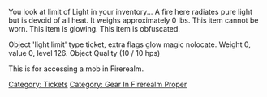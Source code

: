 You look at limit of Light in your inventory... A fire here radiates
pure light but is devoid of all heat. It weighs approximately 0 lbs.
This item cannot be worn. This item is glowing. This item is obfuscated.

Object 'light limit' type ticket, extra flags glow magic nolocate.
Weight 0, value 0, level 126. Object Quality (10 / 10 hps)

This is for accessing a mob in Firerealm.

[Category: Tickets](Category:_Tickets "wikilink") [Category: Gear In
Firerealm Proper](Category:_Gear_In_Firerealm_Proper "wikilink")
